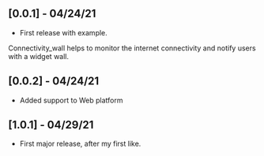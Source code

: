 ## [0.0.1] - 04/24/21

* First release with example.

Connectivity_wall helps to monitor the internet connectivity and notify users with a  widget wall.

## [0.0.2] - 04/24/21

* Added support to Web platform

## [1.0.1] - 04/29/21

* First major release, after my first like.